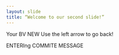 ```yaml
---
layout: slide
title: “Welcome to our second slide!”
---
```

Your BV NEW
Use the left arrow to go back!

ENTERIng  COMMITE MESSAGE
